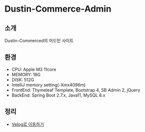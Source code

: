 # Dustin-Commerce-Admin

## 소개
Dustin-Commerced의 어드민 사이트

## 환경
- CPU: Apple M3 11core
- MEMORY: 18G
- DISK: 512G
- IntelliJ memory setting(-Xmx4096m)
- FrontEnd: Thymeleaf Template, Bootstrap 4, SB Admin 2, jQuery
- BackEnd: Spring Boot 2.7.x, Java11, MySQL 8.x


## 정리
- [Velog로 이동하기](https://velog.io/@rlaejrqo465/posts)